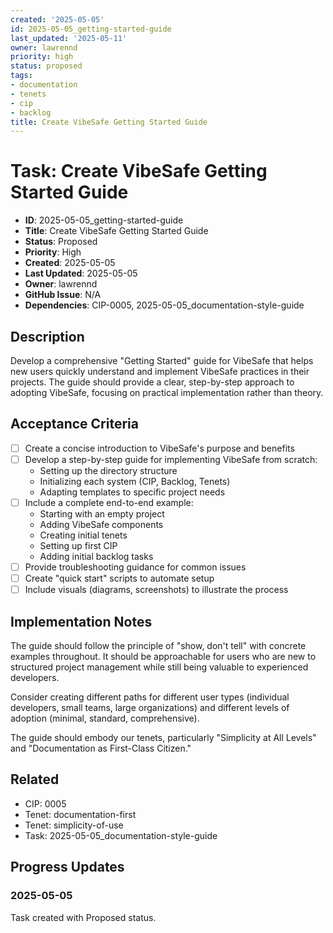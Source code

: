 ```yaml
---
created: '2025-05-05'
id: 2025-05-05_getting-started-guide
last_updated: '2025-05-11'
owner: lawrennd
priority: high
status: proposed
tags:
- documentation
- tenets
- cip
- backlog
title: Create VibeSafe Getting Started Guide
---
```


# Task: Create VibeSafe Getting Started Guide

- **ID**: 2025-05-05_getting-started-guide
- **Title**: Create VibeSafe Getting Started Guide
- **Status**: Proposed
- **Priority**: High
- **Created**: 2025-05-05
- **Last Updated**: 2025-05-05
- **Owner**: lawrennd
- **GitHub Issue**: N/A
- **Dependencies**: CIP-0005, 2025-05-05_documentation-style-guide

## Description

Develop a comprehensive "Getting Started" guide for VibeSafe that helps new users quickly understand and implement VibeSafe practices in their projects. The guide should provide a clear, step-by-step approach to adopting VibeSafe, focusing on practical implementation rather than theory.

## Acceptance Criteria

- [ ] Create a concise introduction to VibeSafe's purpose and benefits
- [ ] Develop a step-by-step guide for implementing VibeSafe from scratch:
  - Setting up the directory structure
  - Initializing each system (CIP, Backlog, Tenets)
  - Adapting templates to specific project needs
- [ ] Include a complete end-to-end example:
  - Starting with an empty project
  - Adding VibeSafe components
  - Creating initial tenets
  - Setting up first CIP
  - Adding initial backlog tasks
- [ ] Provide troubleshooting guidance for common issues
- [ ] Create "quick start" scripts to automate setup
- [ ] Include visuals (diagrams, screenshots) to illustrate the process

## Implementation Notes

The guide should follow the principle of "show, don't tell" with concrete examples throughout. It should be approachable for users who are new to structured project management while still being valuable to experienced developers.

Consider creating different paths for different user types (individual developers, small teams, large organizations) and different levels of adoption (minimal, standard, comprehensive).

The guide should embody our tenets, particularly "Simplicity at All Levels" and "Documentation as First-Class Citizen."

## Related

- CIP: 0005
- Tenet: documentation-first
- Tenet: simplicity-of-use
- Task: 2025-05-05_documentation-style-guide

## Progress Updates

### 2025-05-05

Task created with Proposed status. 